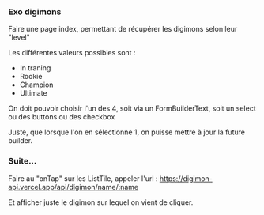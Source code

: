
### Exo digimons

Faire une page index, permettant de récupérer les digimons selon leur "level"

Les différentes valeurs possibles sont :
- In traning
- Rookie
- Champion
- Ultimate

On doit pouvoir choisir l'un des 4, soit via un FormBuilderText, soit un select ou des buttons ou des checkbox

Juste, que lorsque l'on en sélectionne 1, on puisse mettre à jour la future builder.



### Suite...

Faire au "onTap" sur les ListTile, appeler l'url : https://digimon-api.vercel.app/api/digimon/name/:name

Et afficher juste le digimon sur lequel on vient de cliquer.




